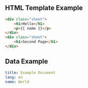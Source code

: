 
## HTML Template Example

```html
<div class="sheet">
    <h1>Hello</h1>
    <p>{{ name }}</p>
</div>
<div class="sheet">
    <h1>Second Page</h1>
</div>
```

## Data Example

```yml
title: Example Document
lang: en
name: World
```
